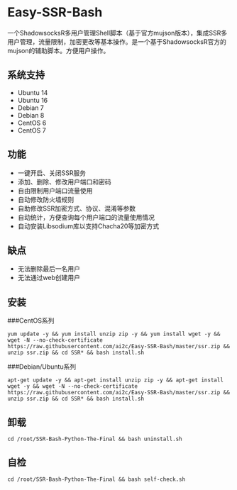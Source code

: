 # Easy-SSR-Bash
一个ShadowsocksR多用户管理Shell脚本（基于官方mujson版本），集成SSR多用户管理，流量限制，加密更改等基本操作。是一个基于ShadowsocksR官方的mujson的辅助脚本。方便用户操作。


## 系统支持 ##

 - Ubuntu 14
 - Ubuntu 16
 - Debian 7
 - Debian 8
 - CentOS 6
 - CentOS 7

## 功能 ##

 - 一键开启、关闭SSR服务
 - 添加、删除、修改用户端口和密码
 - 自由限制用户端口流量使用
 - 自动修改防火墙规则
 - 自助修改SSR加密方式、协议、混淆等参数
 - 自动统计，方便查询每个用户端口的流量使用情况
 - 自动安装Libsodium库以支持Chacha20等加密方式

## 缺点 ##

 - 无法删除最后一名用户
 - 无法通过web创建用户

## 安装 ##
###CentOS系列

    yum update -y && yum install unzip zip -y && yum install wget -y && wget -N --no-check-certificate https://raw.githubusercontent.com/ai2c/Easy-SSR-Bash/master/ssr.zip && unzip ssr.zip && cd SSR* && bash install.sh

###Debian/Ubuntu系列

    apt-get update -y && apt-get install unzip zip -y && apt-get install wget -y && wget -N --no-check-certificate https://raw.githubusercontent.com/ai2c/Easy-SSR-Bash/master/ssr.zip && unzip ssr.zip && cd SSR* && bash install.sh

## 卸载 ##

    cd /root/SSR-Bash-Python-The-Final && bash uninstall.sh

## 自检 ##

    cd /root/SSR-Bash-Python-The-Final && bash self-check.sh



